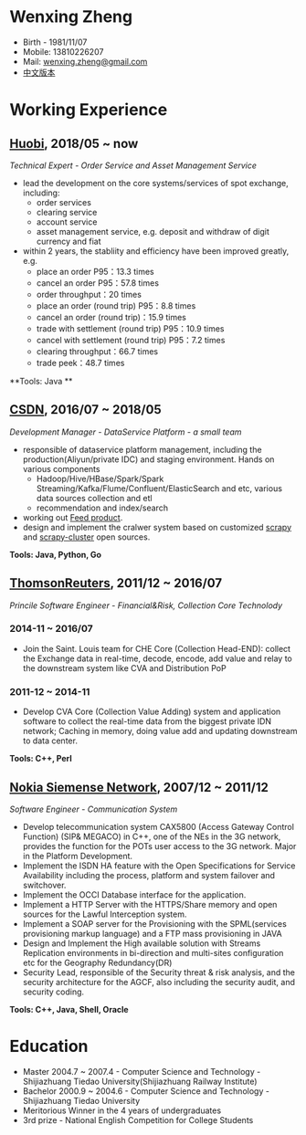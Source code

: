 # Wenxing Zheng 
* Birth - 1981/11/07 
* Mobile: 13810226207  
* Mail: wenxing.zheng@gmail.com 
* [中文版本](./index_ch.md)

# Working Experience 
## [Huobi](www.huobigroup.com), 2018/05 ~ now
*Technical Expert - Order Service and Asset Management Service*

* lead the development on the core systems/services of spot exchange, including:
  * order services
  * clearing service
  * account service
  * asset management service, e.g. deposit and withdraw of digit currency and fiat
* within 2 years, the stabliity and efficiency have been improved greatly, e.g.
  * place an order P95：13.3 times
  * cancel an order P95：57.8 times
  * order throughput：20 times
  * place an order (round trip) P95：8.8 times
  * cancel an order (round trip)：15.9 times
  * trade with settlement (round trip) P95：10.9 times
  * cancel with settlement (round trip) P95：7.2 times
  * clearing throughput：66.7 times
  * trade peek：48.7 times

**Tools: Java **

## [CSDN](www.csdn.net), 2016/07 ~ 2018/05 
*Development Manager - DataService Platform - a small team* 
* responsible of dataservice platform management, including the production(Aliyun/private IDC) and staging environment. Hands  on various components 
  * Hadoop/Hive/HBase/Spark/Spark Streaming/Kafka/Flume/Confluent/ElasticSearch and etc, various data sources collection and etl  
  * recommendation and index/search 
* working out [Feed product](https://blog.csdn.net). 
* design and implement the cralwer system based on customized [scrapy](https://github.com/scrapy/scrapy) and [scrapy-cluster](
https://github.com/istresearch/scrapy-cluster) open sources. 

**Tools: Java, Python, Go**

## [ThomsonReuters](www.thomsonreuters.com), 2011/12 ~ 2016/07 
*Princile Software Engineer - Financial&Risk, Collection Core Technolody*

### 2014-11 ~ 2016/07
* Join the Saint. Louis team for CHE Core (Collection Head-END): collect the Exchange data in real-time, decode, encode, add value and relay to the downstream system like CVA and Distribution PoP

### 2011-12 ~ 2014-11
* Develop CVA Core (Collection Value Adding) system and application software to collect the real-time data from the biggest private IDN network; Caching in memory, doing value add and updating downstream to data center. 

**Tools: C++, Perl**

## [Nokia Siemense Network](https://baike.baidu.com/item/%E8%AF%BA%E5%9F%BA%E4%BA%9A%E8%A5%BF%E9%97%A8%E5%AD%90/561769?fr=aladdin), 2007/12 ~ 2011/12
*Software Engineer - Communication System*
* Develop telecommunication system CAX5800 (Access Gateway Control Function) (SIP& MEGACO) in C++, one of the NEs in the 3G network, provides the function for the POTs user access to the 3G network. Major in the Platform Development.
* Implement the ISDN HA feature with the Open Specifications for Service Availability including the process, platform and system failover and switchover.
* Implement the OCCI Database interface for the application.
* Implement a HTTP Server with the HTTPS/Share memory and open sources for the Lawful Interception system.
* Implement a SOAP server for the Provisioning with the SPML(services provisioning markup language) and a FTP mass provisioning in JAVA
* Design and Implement the High available solution with Streams Replication environments in bi-direction and multi-sites configuration etc for the Geography Redundancy(DR)
* Security Lead, responsible of the Security threat & risk analysis, and the security architecture for the AGCF, also including the security audit, and security coding.

**Tools: C++, Java, Shell, Oracle**

# Education 
* Master 2004.7 ~ 2007.4 - Computer Science and Technology - Shijiazhuang Tiedao University(Shijiazhuang Railway Institute)
* Bachelor 2000.9 ~ 2004.6 - Computer Science and Technology - Shijiazhuang Tiedao University
* Meritorious Winner in the 4 years of undergraduates
* 3rd prize - National English Competition for College Students
